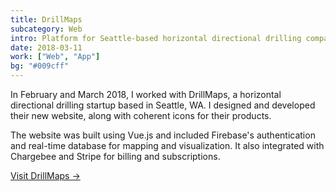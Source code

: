 ```yaml
---
title: DrillMaps
subcategory: Web
intro: Platform for Seattle-based horizontal directional drilling company built using Vue.js and integrated with Stripe and Firebase.
date: 2018-03-11
work: ["Web", "App"]
bg: "#009cff"
---
```


In February and March 2018, I worked with DrillMaps, a horizontal directional drilling startup based in Seattle, WA. I designed and developed their new website, along with coherent icons for their products.

The website was built using Vue.js and included Firebase's authentication and real-time database for mapping and visualization. It also integrated with Chargebee and Stripe for billing and subscriptions.

[Visit DrillMaps &rarr;](https://www.drillmaps.com)

<div class="image"><img alt="" src="/images/drillmaps/1.png"></div>